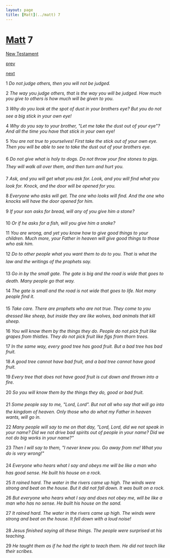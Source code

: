 ```yaml
---
layout: page
title: [Matt](../matt) 7
---
```


# [Matt](../matt) 7

[New Testament](/new-testament)


[prev](matt-6.html)


[next](matt-8.html)

1 _Do not judge others, then you will not be judged._

2 _The way you judge others, that is the way you will be judged. How much you give to others is how much will be given to you._

3 _Why do you look at the spot of dust in your brothers eye? But you do not see a big stick in your own eye!_

4 _Why do you say to your brother, "Let me take the dust out of your eye"? And all the time you have that stick in your own eye!_

5 _You are not true to yourselves! First take the stick out of your own eye. Then you will be able to see to take the dust out of your brothers eye._

6 _Do not give what is holy to dogs. Do not throw your fine stones to pigs. They will walk all over them, and then turn and hurt you._

7 _Ask, and you will get what you ask for. Look, and you will find what you look for.  Knock, and the door will be opened for you._

8 _Everyone who asks will get. The one who looks will find. And the one who knocks will have the door opened for him._

9 _If your son asks for bread, will any of you give him a stone?_

10 _Or if he asks for a fish, will you give him a snake?_

11 _You are wrong, and yet you know how to give good things to your children. Much more,  your Father in heaven will give good things to those who ask him._

12 _Do to other people what you want them to do to you. That is what the law and the writings of the prophets say._

13 _Go in by the small gate. The gate is big and the road is wide that goes to death. Many people go that way._

14 _The gate is small and the road is not wide that goes to life. Not many people find it._

15 _Take care. There are prophets who are not true. They come to you dressed like sheep,  but inside they are like wolves, bad animals that kill sheep._

16 _You will know them by the things they do. People do not pick fruit like grapes from thistles. They do not pick fruit like figs from thorn trees._

17 _In the same way, every good tree has good fruit. But a bad tree has bad fruit._

18 _A good tree cannot have bad fruit, and a bad tree cannot have good fruit._

19 _Every tree that does not have good fruit is cut down and thrown into a fire._

20 _So you will know them by the things they do, good or bad fruit._

21 _Some people say to me, "Lord, Lord". But not all who say that will go into the kingdom of heaven. Only those who do what my Father in heaven wants, will go in._

22 _Many people will say to me on that day, "Lord, Lord, did we not speak in your name?  Did we not drive bad spirits out of people in your name? Did we not do big works in your name?"_

23 _Then I will say to them, "I never knew you. Go away from me! What you do is very wrong!" _

24 _Everyone who hears what I say and obeys me will be like a man who has good sense.  He built his house on a rock._

25 _It rained hard. The water in the rivers came up high. The winds were strong and beat on the house. But it did not fall down. It was built on a rock._

26 _But everyone who hears what I say and does not obey me, will be like a man who has no sense. He built his house on the sand._

27 _It rained hard. The water in the rivers came up high. The winds were strong and beat on the house. It fell down with a loud noise!_

28 _Jesus finished saying all these things. The people were surprised at his teaching._

29 _He taught them as if he had the right to teach them. He did not teach like their scribes._

